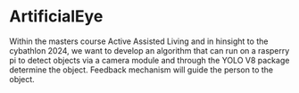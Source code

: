 # ArtificialEye
Within the masters course Active Assisted Living and in hinsight to the cybathlon 2024, we want to develop an algorithm that can run on a rasperry pi to detect objects via a camera module and through the YOLO V8 package determine the object. Feedback mechanism will guide the person to the object.
